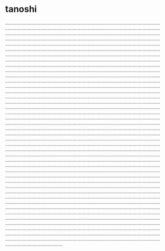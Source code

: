 # tanoshi

......................................................................................................................................................................................................................................................................................................................................................................................................................................................................................................................................................................................................................................................................................................................................................................................................................................................................................................................................................................................................................................................................................................................................................................................................................................................................................................................................................................................................................................................................................................................................................................................................................................................................................................................................................................................................................................................................................................................................................................................................................................................................................................................................................................................................................................................................................................................................................................................................................................................................................................................................................................................................................................................................................................................................................................................................................................................................................................................................................................................................................................................................................................................................................................................................................................................................................................................................................................................................................................................................................................................................................................................................................................................................................................................................................................................................................................................................................................................................................................................................................................................................................................................................................................................................................................................................................................................................................................................................................................................................................................................................................................................................................................................................................................................................................................................................................................................................................................................................................................................................................................................................................................................................................................................................................................................................................................................................................................................................................................................................